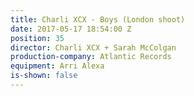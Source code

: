 ```yaml
---
title: Charli XCX - Boys (London shoot)
date: 2017-05-17 18:54:00 Z
position: 35
director: Charli XCX + Sarah McColgan
production-company: Atlantic Records
equipment: Arri Alexa
is-shown: false
---
```


